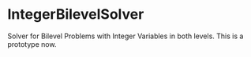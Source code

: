 # IntegerBilevelSolver
Solver for Bilevel Problems with Integer Variables in both levels. This is a prototype now.
